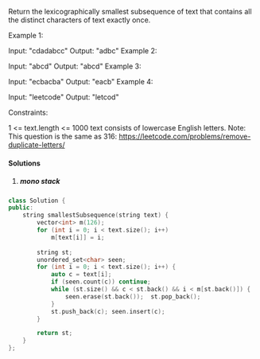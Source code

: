 Return the lexicographically smallest subsequence of text that contains all the distinct characters of text exactly once.

Example 1:

Input: "cdadabcc"
Output: "adbc"
Example 2:

Input: "abcd"
Output: "abcd"
Example 3:

Input: "ecbacba"
Output: "eacb"
Example 4:

Input: "leetcode"
Output: "letcod"
 

Constraints:

1 <= text.length <= 1000
text consists of lowercase English letters.
Note: This question is the same as 316: https://leetcode.com/problems/remove-duplicate-letters/

#### Solutions

1. ##### mono stack

```cpp
class Solution {
public:
    string smallestSubsequence(string text) {
        vector<int> m(126);
        for (int i = 0; i < text.size(); i++)
            m[text[i]] = i;
        
        string st;
        unordered_set<char> seen;
        for (int i = 0; i < text.size(); i++) {
            auto c = text[i];
            if (seen.count(c)) continue;
            while (st.size() && c < st.back() && i < m[st.back()]) {
                seen.erase(st.back());  st.pop_back();
            }
            st.push_back(c); seen.insert(c);
        }

        return st;
    }
};
```